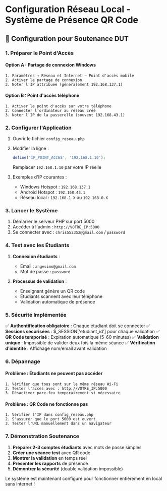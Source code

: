 # Configuration Réseau Local - Système de Présence QR Code

## 🔧 Configuration pour Soutenance DUT

### 1. **Préparer le Point d'Accès**

#### Option A : Partage de connexion Windows
```
1. Paramètres → Réseau et Internet → Point d'accès mobile
2. Activer le partage de connexion
3. Noter l'IP attribuée (généralement 192.168.137.1)
```

#### Option B : Point d'accès téléphone
```
1. Activer le point d'accès sur votre téléphone
2. Connecter l'ordinateur au réseau créé
3. Noter l'IP de la passerelle (souvent 192.168.43.1)
```

### 2. **Configurer l'Application**

1. Ouvrir le fichier `config_reseau.php`
2. Modifier la ligne :
   ```php
   define('IP_POINT_ACCES', '192.168.1.10');
   ```
   Remplacer `192.168.1.10` par votre IP réelle

3. Exemples d'IP courantes :
   - Windows Hotspot : `192.168.137.1`
   - Android Hotspot : `192.168.43.1`
   - Réseau local : `192.168.1.X` ou `192.168.0.X`

### 3. **Lancer le Système**

1. Démarrer le serveur PHP sur port 5000
2. Accéder à l'admin : `http://VOTRE_IP:5000`
3. Se connecter avec : `chris552352@gmail.com` / `password`

### 4. **Test avec les Étudiants**

1. **Connexion étudiants** :
   - Email : `angesimo@gmail.com`
   - Mot de passe : `password`

2. **Processus de validation** :
   - Enseignant génère un QR code
   - Étudiants scannent avec leur téléphone
   - Validation automatique de présence

### 5. **Sécurité Implémentée**

✅ **Authentification obligatoire** : Chaque étudiant doit se connecter
✅ **Sessions sécurisées** : $_SESSION['etudiant_id'] pour chaque validation
✅ **QR Code temporisé** : Expiration automatique (5-60 minutes)
✅ **Validation unique** : Impossible de valider deux fois la même séance
✅ **Vérification d'identité** : Affichage nom/email avant validation

### 6. **Dépannage**

#### Problème : Étudiants ne peuvent pas accéder
```
1. Vérifier que tous sont sur le même réseau Wi-Fi
2. Tester l'accès avec : http://VOTRE_IP:5000
3. Désactiver pare-feu temporairement si nécessaire
```

#### Problème : QR Code ne fonctionne pas
```
1. Vérifier l'IP dans config_reseau.php
2. S'assurer que le port 5000 est ouvert
3. Tester l'URL manuellement dans un navigateur
```

### 7. **Démonstration Soutenance**

1. **Préparer 2-3 comptes étudiants** avec mots de passe simples
2. **Créer une séance test** avec QR code
3. **Montrer la validation** en temps réel
4. **Présenter les rapports** de présence
5. **Démontrer la sécurité** (double validation impossible)

Le système est maintenant configuré pour fonctionner entièrement en local sans internet !